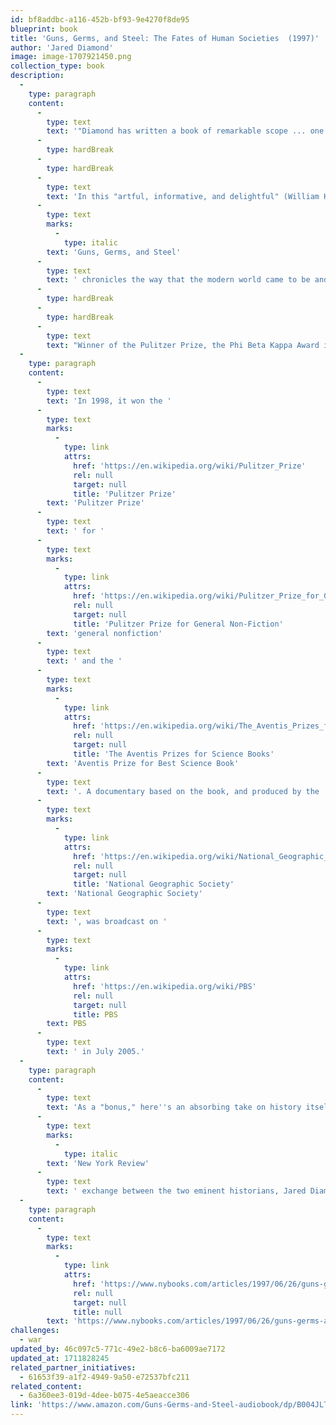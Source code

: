 ```yaml
---
id: bf8addbc-a116-452b-bf93-9e4270f8de95
blueprint: book
title: 'Guns, Germs, and Steel: The Fates of Human Societies  (1997)'
author: 'Jared Diamond'
image: image-1707921450.png
collection_type: book
description:
  -
    type: paragraph
    content:
      -
        type: text
        text: '"Diamond has written a book of remarkable scope ... one of the most important and readable works on the human past published in recent years."'
      -
        type: hardBreak
      -
        type: hardBreak
      -
        type: text
        text: 'In this "artful, informative, and delightful" (William H. McNeill, New York Review of Books) book, Jared Diamond convincingly argues that geographical and environmental factors shaped the modern world. Societies that had a head start in food production advanced beyond the hunter-gatherer stage, and then developed writing, technology, government, and organized religion—as well as nasty germs and potent weapons of war—and adventured on sea and land to conquer and decimate preliterate cultures. A major advance in our understanding of human societies, '
      -
        type: text
        marks:
          -
            type: italic
        text: 'Guns, Germs, and Steel'
      -
        type: text
        text: ' chronicles the way that the modern world came to be and stunningly dismantles racially based theories of human history.'
      -
        type: hardBreak
      -
        type: hardBreak
      -
        type: text
        text: "Winner of the Pulitzer Prize, the Phi Beta Kappa Award in Science, the Rhone-Poulenc Prize, and the Commonwealth Club of California's Gold Medal"
  -
    type: paragraph
    content:
      -
        type: text
        text: 'In 1998, it won the '
      -
        type: text
        marks:
          -
            type: link
            attrs:
              href: 'https://en.wikipedia.org/wiki/Pulitzer_Prize'
              rel: null
              target: null
              title: 'Pulitzer Prize'
        text: 'Pulitzer Prize'
      -
        type: text
        text: ' for '
      -
        type: text
        marks:
          -
            type: link
            attrs:
              href: 'https://en.wikipedia.org/wiki/Pulitzer_Prize_for_General_Non-Fiction'
              rel: null
              target: null
              title: 'Pulitzer Prize for General Non-Fiction'
        text: 'general nonfiction'
      -
        type: text
        text: ' and the '
      -
        type: text
        marks:
          -
            type: link
            attrs:
              href: 'https://en.wikipedia.org/wiki/The_Aventis_Prizes_for_Science_Books'
              rel: null
              target: null
              title: 'The Aventis Prizes for Science Books'
        text: 'Aventis Prize for Best Science Book'
      -
        type: text
        text: '. A documentary based on the book, and produced by the '
      -
        type: text
        marks:
          -
            type: link
            attrs:
              href: 'https://en.wikipedia.org/wiki/National_Geographic_Society'
              rel: null
              target: null
              title: 'National Geographic Society'
        text: 'National Geographic Society'
      -
        type: text
        text: ', was broadcast on '
      -
        type: text
        marks:
          -
            type: link
            attrs:
              href: 'https://en.wikipedia.org/wiki/PBS'
              rel: null
              target: null
              title: PBS
        text: PBS
      -
        type: text
        text: ' in July 2005.'
  -
    type: paragraph
    content:
      -
        type: text
        text: 'As a "bonus," here''s an absorbing take on history itself, in this '
      -
        type: text
        marks:
          -
            type: italic
        text: 'New York Review'
      -
        type: text
        text: ' exchange between the two eminent historians, Jared Diamond and William McNeill, on the merits of their different contexts for analyzing historical trends over the long term:'
  -
    type: paragraph
    content:
      -
        type: text
        marks:
          -
            type: link
            attrs:
              href: 'https://www.nybooks.com/articles/1997/06/26/guns-germs-and-steel/'
              rel: null
              target: null
              title: null
        text: 'https://www.nybooks.com/articles/1997/06/26/guns-germs-and-steel/'
challenges:
  - war
updated_by: 46c097c5-771c-49e2-b8c6-ba6009ae7172
updated_at: 1711828245
related_partner_initiatives:
  - 61653f39-a1f2-4949-9a50-e72537bfc211
related_content:
  - 6a360ee3-019d-4dee-b075-4e5aeacce306
link: 'https://www.amazon.com/Guns-Germs-and-Steel-audiobook/dp/B004JLTPTI/ref=sr_1_1?crid=ORUFM6H4ZNHC&dib=eyJ2IjoiMSJ9.GQUpCoscdUO8yljPdEqDg22P8HOXl_kVp2C5SbaM1syxvKSBuSYpKWPh0LJnK7yF_ThfurDyi5_64bOHglc3xWMPl1fV0iwBoZWHbiydj5vE2T_cGpVEPVIf1kYhjoWXZ-PLwSUCq6doleXFa8JJCj2E-JeG4f8JvEiQRA66fotwitoYfNV2jwMDBPPopxTmTbGlTx7S8nCA-w4zDQdUjgjuVHl-iNpOhpLp_LihpNs.HdAEt_dMZ-F_M6K3P-cPrTmE0ZqELNQ_vk25rfmu518&dib_tag=se&keywords=guns+germs+and+steel&qid=1711828173&sprefix=guns+germs%2Caps%2C159&sr=8-1'
---
```

